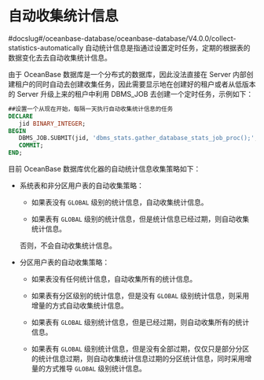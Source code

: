 自动收集统计信息 
=============================
#docslug#/oceanbase-database/oceanbase-database/V4.0.0/collect-statistics-automatically
自动统计信息是指通过设置定时任务，定期的根据表的数据变化去去自动收集统计信息。

由于 OceanBase 数据库是一个分布式的数据库，因此没法直接在 Server 内部创建租户的同时自动去创建收集任务，因此需要显示地在创建好的租户或者从低版本的 Server 升级上来的租户中利用 DBMS_JOB 去创建一个定时任务，示例如下：

```sql
##设置一个从现在开始，每隔一天执行自动收集统计信息的任务
DECLARE
   jid BINARY_INTEGER;
BEGIN
   DBMS_JOB.SUBMIT(jid, 'dbms_stats.gather_database_stats_job_proc();', trunc(sysdate) , 'trunc(sysdate) + 1');
   COMMIT;
END;
```



目前 OceanBase 数据库优化器的自动统计信息收集策略如下：

* 系统表和非分区用户表的自动收集策略：

  * 如果表没有 `GLOBAL` 级别的统计信息，自动收集统计信息。

    
  
  * 如果表有 `GLOBAL` 级别的统计信息，但是统计信息已经过期，则自动收集统计信息。

    
  

  

  否则，不会自动收集统计信息。
  




<!-- -->

* 分区用户表的自动收集策略：

  * 如果表没有任何统计信息，自动收集所有的统计信息。

    
  
  * 如果表有分区级别的统计信息，但是没有 `GLOBAL` 级别统计信息，则采用增量的方式自动收集统计信息。

    
  
  * 如果表有 `GLOBAL` 级别统计信息，但是已经过期，则自动收集所有的统计信息。

    
  
  * 如果表有 `GLOBAL` 级别统计信息，但是没有全部过期，仅仅只是部分分区的统计信息过期，则自动收集统计信息过期的分区统计信息，同时采用增量的方式推导 `GLOBAL` 级别统计信息。

    
  

  



